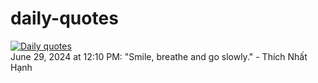 # daily-quotes
[![Daily quotes](https://github.com/ceepu8/daily-quotes/actions/workflows/daily-quote.yml/badge.svg)](https://github.com/ceepu8/daily-quotes/actions/workflows/daily-quote.yml)<br/>
June 29, 2024 at 12:10 PM: "Smile, breathe and go slowly." - Thích Nhất Hạnh
